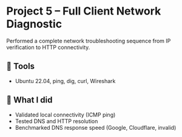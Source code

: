 # Project 5 – Full Client Network Diagnostic

Performed a complete network troubleshooting sequence from IP verification to HTTP connectivity.

## 🧰 Tools
- Ubuntu 22.04, ping, dig, curl, Wireshark

## 🧪 What I did
- Validated local connectivity (ICMP ping)
- Tested DNS and HTTP resolution
- Benchmarked DNS response speed (Google, Cloudflare, invalid)
